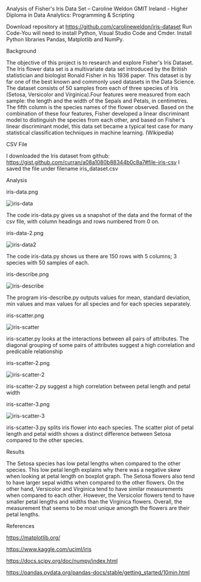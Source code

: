 Analysis of Fisher's Iris Data Set – Caroline Weldon 
GMIT Ireland - Higher Diploma in Data Analytics: Programming & Scripting


Download repository at  https://github.com/carolineweldon/iris-dataset 
Run Code-You will need to install Python, Visual Studio Code and Cmder.
Install Python libraries Pandas, Matplotlib and NumPy.


Background

The objective of this project is to research and explore Fisher's Iris Dataset. The Iris flower data set is a multivariate data set 
introduced by the British statistician and biologist Ronald Fisher in his 1936 paper. This dataset is by far one of the best known and
commonly used datasets in the Data Science. The dataset consists of 50 samples from each of three species of Iris (Setosa, Versicolor 
and Virginica).Four features were measured from each sample: the length and the width of the Sepals and Petals, in centimetres. The 
fifth column is the species names of the flower observed. Based on the combination of these four features, Fisher developed a linear 
discriminant model to distinguish the species from each other, and based on Fisher's linear discriminant model, this data set became a 
typical test case for many statistical classification techniques in machine learning. (Wikipedia)  

CSV File

I downloaded the Iris dataset from github: https://gist.github.com/curran/a08a1080b88344b0c8a7#file-iris-csv 
I saved the file under filename iris_dataset.csv


Analysis 

iris-data.png


![iris-data](https://user-images.githubusercontent.com/47527906/56681090-78537480-66c0-11e9-8668-d0b12069c1c7.PNG)

The code iris-data.py gives us a snapshot of the data and the format of the csv file, with column headings and rows numbered from 0 on.

iris-data-2.png

![iris-data2](https://user-images.githubusercontent.com/47527906/56681485-47c00a80-66c1-11e9-83b0-02999394eaae.PNG)

The code iris-data.py shows us there are 150 rows with 5 columns; 3 species with 50 samples of each.

iris-describe.png


![iris-describe](https://user-images.githubusercontent.com/47527906/56682540-a7b7b080-66c3-11e9-9e29-19078387669f.PNG)


The program iris-describe.py outputs values for mean, standard deviation, min values and max values for all species and for each species 
separately. 

iris-scatter.png 

![iris-scatter](https://user-images.githubusercontent.com/47527906/56682788-33c9d800-66c4-11e9-942f-558ae0ea60ee.png)

iris-scatter.py looks at the interactions between all pairs of attributes. The diagonal grouping of some pairs of attributes suggest a high correlation and  predicable relationship

iris-scatter-2.png

![iris-scatter-2](https://user-images.githubusercontent.com/47527906/56683271-11848a00-66c5-11e9-9344-d7170ef05581.png)

iris-scatter-2.py suggest a high correlation between petal length and petal width 

iris-scatter-3.png


![iris-scatter-3](https://user-images.githubusercontent.com/47527906/56683494-92dc1c80-66c5-11e9-970e-ee392320297a.png)

iris-scatter-3.py splits iris flower into each species. The scatter plot of petal length and petal width shows a distinct difference between Setosa compared to the other species. 











Results 

The Setosa species has low petal lengths when compared to the other species. This low petal length explains why there was a negative
skew when looking at petal length on boxplot graph. The Setosa flowers also tend to have larger sepal widths when compared to the other 
flowers. On the other hand, Versicolor and Virginica tend to have similar measurements when compared to each other. However, the 
Versicolor flowers tend to have smaller petal lengths and widths than the Virginica flowers. Overall, the measurement that seems to be 
most unique amongth the flowers are their petal lengths. 

References 

https://matplotlib.org/

https://www.kaggle.com/uciml/iris

https://docs.scipy.org/doc/numpy/index.html

https://pandas.pydata.org/pandas-docs/stable/getting_started/10min.html

 

